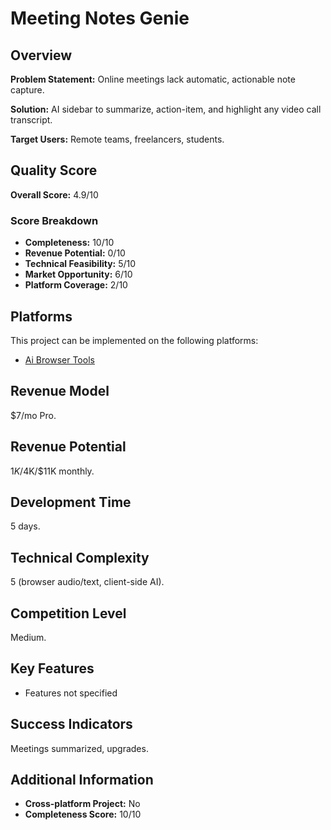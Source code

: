 # Meeting Notes Genie

## Overview
**Problem Statement:** Online meetings lack automatic, actionable note capture.

**Solution:** AI sidebar to summarize, action-item, and highlight any video call transcript.

**Target Users:** Remote teams, freelancers, students.

## Quality Score
**Overall Score:** 4.9/10

### Score Breakdown
- **Completeness:** 10/10
- **Revenue Potential:** 0/10
- **Technical Feasibility:** 5/10
- **Market Opportunity:** 6/10
- **Platform Coverage:** 2/10

## Platforms
This project can be implemented on the following platforms:
- [Ai Browser Tools](./platforms/ai-browser-tools/)

## Revenue Model
$7/mo Pro.

## Revenue Potential
$1K/$4K/$11K monthly.

## Development Time
5 days.

## Technical Complexity
5 (browser audio/text, client-side AI).

## Competition Level
Medium.

## Key Features
- Features not specified

## Success Indicators
Meetings summarized, upgrades.

## Additional Information
- **Cross-platform Project:** No
- **Completeness Score:** 10/10
